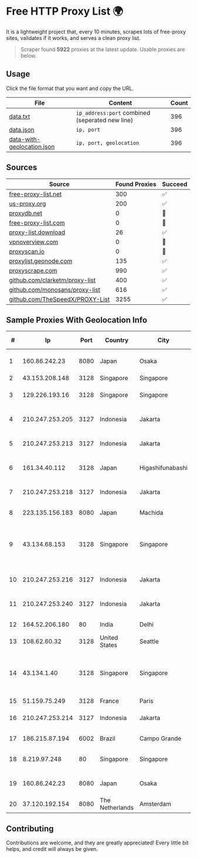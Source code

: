 
# Free HTTP Proxy List 🌍

It is a lightweight project that, every 10 minutes, scrapes lots of free-proxy sites, validates if it works, and serves a clean proxy list.


> Scraper found **5922** proxies at the latest update. Usable proxies are below.

## Usage

Click the file format that you want and copy the URL.


|File|Content|Count|
|----|-------|-----|
|[data.txt](https://raw.githubusercontent.com/themiralay/Proxy-List-World/master/data.txt)|`ip_address:port` combined (seperated new line)|396|
|[data.json](https://raw.githubusercontent.com/themiralay/Proxy-List-World/master/data.json)|`ip, port`|396|
|[data-with-geolocation.json](https://raw.githubusercontent.com/themiralay/Proxy-List-World/master/data-with-geolocation.json)|`ip, port, geolocation`|396|

## Sources

|Source|Found Proxies|Succeed|
|------|-------------|-------|
|[free-proxy-list.net](https://free-proxy-list.net)|300|✅|
|[us-proxy.org](https://www.us-proxy.org)|200|✅|
|[proxydb.net](http://proxydb.net)|0|🚫|
|[free-proxy-list.com](https://free-proxy-list.com/?page=&port=&type%5B%5D=http&type%5B%5D=https&up_time=0&search=Search)|0|🚫|
|[proxy-list.download](https://www.proxy-list.download/HTTP)|26|✅|
|[vpnoverview.com](https://vpnoverview.com/privacy/anonymous-browsing/free-proxy-servers)|0|🚫|
|[proxyscan.io](https://www.proxyscan.io)|0|🚫|
|[proxylist.geonode.com](https://proxylist.geonode.com/api/proxy-list?limit=300&page=1&sort_by=lastChecked&sort_type=desc&protocols=http,https)|135|✅|
|[proxyscrape.com](https://api.proxyscrape.com/v2/?request=displayproxies&protocol=http&timeout=10000&country=all&ssl=all&anonymity=all)|990|✅|
|[github.com/clarketm/proxy-list](https://raw.githubusercontent.com/clarketm/proxy-list/master/proxy-list-raw.txt)|400|✅|
|[github.com/monosans/proxy-list](https://raw.githubusercontent.com/monosans/proxy-list/main/proxies/http.txt)|616|✅|
|[github.com/TheSpeedX/PROXY-List](https://raw.githubusercontent.com/TheSpeedX/PROXY-List/master/http.txt)|3255|✅|


## Sample Proxies With Geolocation Info

|#|Ip|Port|Country|City|Internet Service Provider|
|-|--|----|-------|----|-------------------------|
|1|160.86.242.23|8080|Japan|Osaka|Sony Network Communications Inc|
|2|43.153.208.148|3128|Singapore|Singapore|Aceville Pte.ltd|
|3|129.226.193.16|3128|Singapore|Singapore|Tencent Cloud Computing (Beijing) Co|
|4|210.247.253.205|3127|Indonesia|Jakarta|PT Cybertechtonic Pratama|
|5|210.247.253.213|3127|Indonesia|Jakarta|PT Cybertechtonic Pratama|
|6|161.34.40.112|3128|Japan|Higashifunabashi|NTT PC Communications, Inc.|
|7|210.247.253.218|3127|Indonesia|Jakarta|PT Cybertechtonic Pratama|
|8|223.135.156.183|8080|Japan|Machida|So-net Corporation|
|9|43.134.68.153|3128|Singapore|Singapore|Shenzhen Tencent Computer Systems Company Limited|
|10|210.247.253.216|3127|Indonesia|Jakarta|PT Cybertechtonic Pratama|
|11|210.247.253.240|3127|Indonesia|Jakarta|PT Cybertechtonic Pratama|
|12|164.52.206.180|80|India|Delhi|E2E Networks Limited|
|13|108.62.60.32|3128|United States|Seattle|Leaseweb USA, Inc.|
|14|43.134.1.40|3128|Singapore|Singapore|Shenzhen Tencent Computer Systems Company Limited|
|15|51.159.75.249|3128|France|Paris|SCALEWAY|
|16|210.247.253.214|3127|Indonesia|Jakarta|PT Cybertechtonic Pratama|
|17|186.215.87.194|6002|Brazil|Campo Grande|TELEFÔNICA BRASIL S.A|
|18|8.219.97.248|80|Singapore|Singapore|Alibaba Cloud (Singapore) Private Limited|
|19|160.86.242.23|8080|Japan|Osaka|Sony Network Communications Inc|
|20|37.120.192.154|8080|The Netherlands|Amsterdam|M247 Europe SRL|



## Contributing

Contributions are welcome, and they are greatly appreciated! Every
little bit helps, and credit will always be given.

